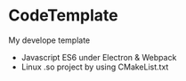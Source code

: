 # CodeTemplate
My develope template

* Javascript ES6 under Electron & Webpack
* Linux .so project by using CMakeList.txt
